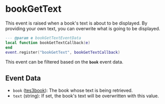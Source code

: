 # bookGetText

This event is raised when a book's text is about to be displayed. By providing your own text, you can overwrite what is going to be displayed.

```lua
--- @param e bookGetTextEventData
local function bookGetTextCallback(e)
end
event.register("bookGetText", bookGetTextCallback)
```

This event can be filtered based on the **`book`** event data.

## Event Data

* `book` ([tes3book](../../types/tes3book)): The book whose text is being retrieved.
* `text` (string): If set, the book's text will be overwritten with this value.

